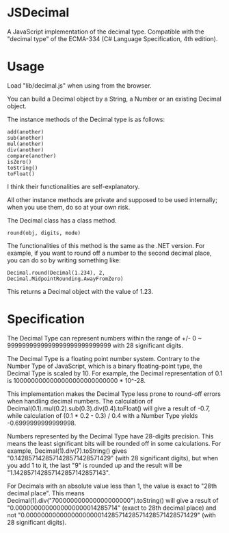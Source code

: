 JSDecimal
=========

A JavaScript implementation of the decimal type.
Compatible with the "decimal type" of the ECMA-334 (C# Language Specification, 4th edition).

Usage
=====

Load "lib/decimal.js" when using from the browser.

You can build a Decimal object by a String, a Number or an existing Decimal object.

The instance methods of the Decimal type is as follows:

    add(another)
    sub(another)
    mul(another)
    div(another)
    compare(another)
    isZero()
    toString()
    toFloat()

I think their functionalities are self-explanatory.

All other instance methods are private and supposed to be used internally; when you use them, do so at your own risk.

The Decimal class has a class method.

    round(obj, digits, mode)

The functionalities of this method is the same as the .NET version. For example, if you want to round off a number to the second decimal place, you can do so by writing something like:

    Decimal.round(Decimal(1.234), 2, Decimal.MidpointRounding.AwayFromZero)

This returns a Decimal object with the value of 1.23.

Specification
=============

The Decimal Type can represent numbers within the range of +/- 0 ~ 9999999999999999999999999999 with 28 significant digits.

The Decimal Type is a floating point number system. Contrary to the Number Type of JavaScript, which is a binary floating-point type, the Decimal Type is scaled by 10. For example, the Decimal representation of 0.1 is 1000000000000000000000000000 * 10^-28.

This implementation makes the Decimal Type less prone to round-off errors when handling decimal numbers. The calculation of Decimal(0.1).mul(0.2).sub(0.3).div(0.4).toFloat() will give a result of -0.7, while calculation of (0.1 * 0.2 - 0.3) / 0.4 with a Number Type yields -0.6999999999999998.

Numbers represented by the Decimal Type have 28-digits precision. This means the least significant bits will be rounded off in some calculations. For example, Decimal(1).div(7).toString() gives "0.1428571428571428571428571429" (with 28 significant digits), but when you add 1 to it, the last "9" is rounded up and the result will be "1.142857142857142857142857143".

For Decimals with an absolute value less than 1, the value is exact to "28th decimal place". This means Decimal(1).div("700000000000000000000").toString() will give a result of "0.0000000000000000000014285714" (exact to 28th decimal place) and not "0.000000000000000000001428571428571428571428571429" (with 28 significant digits).
